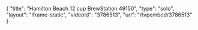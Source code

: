 {
    "title": "Hamilton Beach 12 cup BrewStation 49150",
    "type": "solo",
    "layout": "iframe-static",
    "videoId": "3786513",
    "url": "\/tvpembed\/3786513"
}